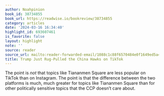 ```yaml
---
author: Noahpinion
book_id: 38734855
book_url: https://readwise.io/bookreview/38734855
category: articles
date: '2024-03-16 16:34:40'
highlight_id: 693607461
is_favorite: false
layout: highlight
note: ''
source: reader
source_url: mailto:reader-forwarded-email/1088c1c88f6570484e0f1649ed5a4d69
title: Trump Just Rug-Pulled the China Hawks on TikTok
---
```


The point is *not* that topics like Tiananmen Square are less popular on TikTok than on Instagram. The point is that the difference between the two platforms is much, much greater for topics like Tiananmen Square than for other politically sensitive topics that the CCP doesn’t care about.